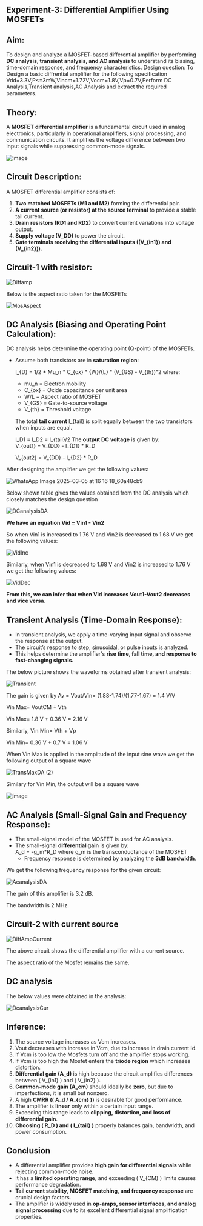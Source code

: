 ## **Experiment-3: Differential Amplifier Using MOSFETs**  

## **Aim:**  
To design and analyze a MOSFET-based differential amplifier by performing **DC analysis, transient analysis, and AC analysis** to understand its biasing, time-domain response, and frequency characteristics.
Design question: To Design a basic diffrential amplifier for the following specification Vdd=3.3V,P<=3mW,Vincm=1.72V,Vocm=1.8V,Vp=0.7V,Perform DC Analysis,Transient analysis,AC Analysis and extract the required parameters.


## **Theory:**  
A **MOSFET differential amplifier** is a fundamental circuit used in analog electronics, particularly in operational amplifiers, signal processing, and communication circuits. It amplifies the voltage difference between two input signals while suppressing common-mode signals.

![image](https://github.com/user-attachments/assets/21d8e303-e801-4207-b207-0866e33080ff)


## **Circuit Description:**  
A MOSFET differential amplifier consists of:  
1. **Two matched MOSFETs (M1 and M2)** forming the differential pair.  
2. **A current source (or resistor) at the source terminal** to provide a stable tail current.  
3. **Drain resistors (RD1 and RD2)** to convert current variations into voltage output.  
4. **Supply voltage (V_DD)** to power the circuit.  
5. **Gate terminals receiving the differential inputs (\(V_{in1}\) and \(V_{in2}\)).**

## **Circuit-1 with resistor:**

  ![Diffamp](https://github.com/user-attachments/assets/e47c0b0d-dbfd-4687-9ecf-8b6e531b8d67)

  Below is the aspect ratio taken for the MOSFETs

  ![MosAspect](https://github.com/user-attachments/assets/a2aa8acd-dc60-4887-96c6-a7f8ff10083a)

 ## **DC Analysis (Biasing and Operating Point Calculation):**  
DC analysis helps determine the operating point (Q-point) of the MOSFETs.  
- Assume both transistors are in **saturation region**:  

  I_{D} = 1/2 * Mu_n * C_{ox} * {W}/{L} * (V_{GS} - V_{th})^2
  where:  
  - mu_n = Electron mobility  
  - C_{ox} = Oxide capacitance per unit area  
  - W/L = Aspect ratio of MOSFET  
  - V_{GS} = Gate-to-source voltage  
  - V_{th} = Threshold voltage  

  The total **tail current** I_{tail} is split equally between the two transistors when inputs are equal.  
  
  I_D1 = I_D2 = I_{tail}/2
  The **output DC voltage** is given by:  
  V_{out1} = V_{DD} - I_{D1} * R_D
  
  V_{out2} = V_{DD} - I_{D2} * R_D

After designing the amplifier we get the following values: 

![WhatsApp Image 2025-03-05 at 16 16 18_60a48cb9](https://github.com/user-attachments/assets/896b251e-a457-402b-b1d2-e074ce6f6fb9)

Below shown table gives the values obtained from the DC analysis which closely matches the design question

![DCanalysisDA](https://github.com/user-attachments/assets/bef5efe6-9805-49c1-8d25-eddb3a4c046e)

**We have an equation Vid = Vin1 - Vin2**

So when Vin1 is increased to 1.76 V and Vin2 is decreased to 1.68 V we get the following values:

![VidInc](https://github.com/user-attachments/assets/8a5ef67d-36ab-4e7d-bd87-b9646d921923)

Similarly, when Vin1 is decreased to 1.68 V and Vin2 is increased to 1.76 V we get the following values:

![VidDec](https://github.com/user-attachments/assets/eaf5e982-72cd-499a-8fbe-4a42d0d24e36)

**From this, we can infer that when Vid increases Vout1-Vout2 decreases and vice versa.**



## **Transient Analysis (Time-Domain Response):**  
- In transient analysis, we apply a time-varying input signal and observe the response at the output.  
- The circuit’s response to step, sinusoidal, or pulse inputs is analyzed.  
- This helps determine the amplifier's **rise time, fall time, and response to fast-changing signals.**

The below picture shows the waveforms obtained after transient analysis:

![Transient](https://github.com/user-attachments/assets/c4c9334a-67fa-4690-a039-403fb2012ece)

The gain is given by Av = Vout/Vin= (1.88-1.74)/(1.77-1.67) = 1.4 V/V

Vin Max= VoutCM + Vth

Vin Max= 1.8 V + 0.36 V = 2.16 V

Similarly, Vin Min= Vth + Vp

Vin Min= 0.36 V + 0.7 V = 1.06 V

When Vin Max is applied in the amplitude of the input sine wave we get the following output of a square wave

![TransMaxDA (2)](https://github.com/user-attachments/assets/b4a3d312-33c5-4add-bc56-ed53fab1dd4e)

Similary for Vin Min, the output will be a square wave

![image](https://github.com/user-attachments/assets/edd30b43-50cb-4ae5-8c13-2e5dc7b61715)


## **AC Analysis (Small-Signal Gain and Frequency Response):**  
- The small-signal model of the MOSFET is used for AC analysis.  
- The small-signal **differential gain** is given by:  
  A_d = -g_m*R_D 
  where g_m is the transconductance of the MOSFET  
  - Frequency response is determined by analyzing the **3dB bandwidth**.

We get the following frequency response for the given circuit:

![AcanalysisDA](https://github.com/user-attachments/assets/175a7fe8-763c-4cf1-887c-8a8f706e39b8)

The gain of this amplifier is 3.2 dB.

The bandwidth is 2 MHz.

## **Circuit-2 with current source**

![DiffAmpCurrent](https://github.com/user-attachments/assets/217900d6-c90a-4d5d-8384-c25fadce8b7f)

The above circuit shows the differential amplifier with a current source.

The aspect ratio of the Mosfet remains the same.

## **DC analysis**
The below values were obtained in the analysis:

![DcanalysisCur](https://github.com/user-attachments/assets/9d39d5a1-cb77-4eb0-9af5-3356def85ba4)



## **Inference:**

1. The source voltage increases as Vcm increases.
2. Vout decreases with increase in Vcm, due to increase in drain current Id.
3. If Vcm is too low the Mosfets turn off and the amplifier stops working.
4. If Vcm is too high the Mosfet enters the **triode region** which increases distortion.
5.  **Differential gain (A_d)** is high because the circuit amplifies differences between \( V_{in1} \) and \( V_{in2} \).
6.  **Common-mode gain (A_cm)** should ideally be **zero**, but due to imperfections, it is small but nonzero.
7.  A high **CMRR (\( A_d / A_{cm} \))** is desirable for good performance.
8.  The amplifier is **linear** only within a certain input range.
9.  Exceeding this range leads to **clipping, distortion, and loss of differential gain**.
10. **Choosing \( R_D \) and \( I_{tail} \)** properly balances gain, bandwidth, and power consumption.

## Conclusion

- A differential amplifier provides **high gain for differential signals** while rejecting common-mode noise.
- It has a **limited operating range**, and exceeding \( V_{CM} \) limits causes performance degradation.
- **Tail current stability, MOSFET matching, and frequency response** are crucial design factors.
- The amplifier is widely used in **op-amps, sensor interfaces, and analog signal processing** due to its excellent differential signal amplification properties.
